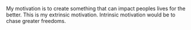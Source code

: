 My motivation is to create something that can impact peoples lives for the better. This is my extrinsic motivation. Intrinsic motivation would be to chase greater freedoms.  
